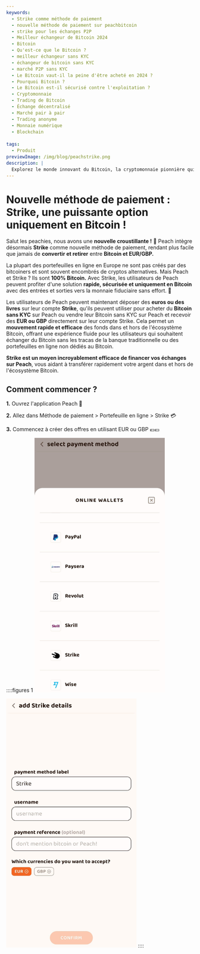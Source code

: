 ```yaml
---
keywords:
  - Strike comme méthode de paiement
  - nouvelle méthode de paiement sur peachbitcoin
  - strike pour les échanges P2P
  - Meilleur échangeur de Bitcoin 2024
  - Bitcoin
  - Qu'est-ce que le Bitcoin ?
  - meilleur échangeur sans KYC
  - échangeur de bitcoin sans KYC
  - marché P2P sans KYC
  - Le Bitcoin vaut-il la peine d'être acheté en 2024 ?
  - Pourquoi Bitcoin ?
  - Le Bitcoin est-il sécurisé contre l'exploitation ?
  - Cryptomonnaie
  - Trading de Bitcoin
  - Échange décentralisé
  - Marché pair à pair
  - Trading anonyme
  - Monnaie numérique
  - Blockchain

tags:
  - Produit
previewImage: /img/blog/peachstrike.png
description: |
  Explorez le monde innovant du Bitcoin, la cryptomonnaie pionnière qui permet des transactions sécurisées et décentralisées à travers un réseau mondial. Apprenez-en plus sur les meilleurs échangeurs de Bitcoin sans KYC, les marchés de trading pair à pair et les avantages des transactions anonymes avec Bitcoin. Découvrez pourquoi le Bitcoin reste un investissement précieux en 2024 et comment il maintient sa sécurité contre l'exploitation.
---
```


# Nouvelle méthode de paiement : Strike, une puissante option uniquement en Bitcoin !

Salut les peachies, nous avons une **nouvelle croustillante !** 🍑 Peach intègre désormais **Strike** comme nouvelle méthode de paiement, rendant plus facile que jamais de **convertir et retirer** entre **Bitcoin et EUR/GBP.**

La plupart des portefeuilles en ligne en Europe ne sont pas créés par des bitcoiners et sont souvent encombrés de cryptos alternatives. Mais Peach et Strike ? Ils sont **100% Bitcoin.** Avec Strike, les utilisateurs de Peach peuvent profiter d'une solution **rapide, sécurisée et uniquement en Bitcoin** avec des entrées et sorties vers la monnaie fiduciaire sans effort. 💸

Les utilisateurs de Peach peuvent maintenant déposer des **euros ou des livres** sur leur compte **Strike**, qu'ils peuvent utiliser pour acheter du **Bitcoin sans KYC** sur Peach ou vendre leur Bitcoin sans KYC sur Peach et recevoir des **EUR ou GBP** directement sur leur compte Strike. Cela permet un **mouvement rapide et efficace** des fonds dans et hors de l'écosystème Bitcoin, offrant une expérience fluide pour les utilisateurs qui souhaitent échanger du Bitcoin sans les tracas de la banque traditionnelle ou des portefeuilles en ligne non dédiés au Bitcoin.

**Strike est un moyen incroyablement efficace de financer vos échanges sur Peach**, vous aidant à transférer rapidement votre argent dans et hors de l'écosystème Bitcoin.

## Comment commencer ?

**1.** Ouvrez l'application Peach 📱

**2.** Allez dans Méthode de paiement > Portefeuille en ligne > Strike 💳

**3.** Commencez à créer des offres en utilisant EUR ou GBP 💶💷

::::figures 1
<img src="/img/blog/PMstrike/select_strike.jpg" alt="Sélectionner Strike" style="width: 80%; max-width: 350px;">

<img src="/img/blog/PMstrike/strike.jpg" alt="Strike" style="width: 80%; max-width: 350px;">
::::
